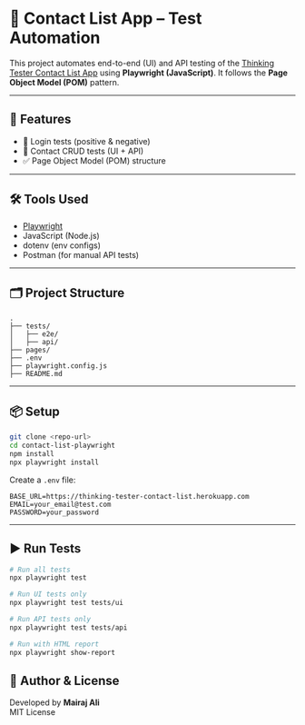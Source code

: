 # 🧪 Contact List App – Test Automation

This project automates end-to-end (UI) and API testing of the [Thinking Tester Contact List App](https://thinking-tester-contact-list.herokuapp.com/) using **Playwright (JavaScript)**. It follows the **Page Object Model (POM)** pattern.

---

## 🚀 Features

- 🔐 Login tests (positive & negative)
- 👤 Contact CRUD tests (UI + API)
- ✅ Page Object Model (POM) structure

---

## 🛠 Tools Used

- [Playwright](https://playwright.dev/)
- JavaScript (Node.js)
- dotenv (env configs)
- Postman (for manual API tests)

---

## 🗂 Project Structure

```
.
├── tests/
│   ├── e2e/
│   ├── api/
├── pages/
├── .env
├── playwright.config.js
├── README.md
```

---

## 📦 Setup

```bash
git clone <repo-url>
cd contact-list-playwright
npm install
npx playwright install
```

Create a `.env` file:

```env
BASE_URL=https://thinking-tester-contact-list.herokuapp.com
EMAIL=your_email@test.com
PASSWORD=your_password
```

---

## ▶️ Run Tests

```bash
# Run all tests
npx playwright test

# Run UI tests only
npx playwright test tests/ui

# Run API tests only
npx playwright test tests/api

# Run with HTML report
npx playwright show-report
```


## 🧾 Author & License

Developed by **Mairaj Ali**  
MIT License